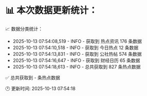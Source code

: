 📊 本次数据更新统计：
==========================

📈 数据分类统计：
- 2025-10-13 07:54:08,519 - INFO - 获取到 热点资讯 176 条数据
- 2025-10-13 07:54:10,518 - INFO - 获取到 今日热点 12 条数据
- 2025-10-13 07:54:13,831 - INFO - 获取到 公社热帖 574 条数据
- 2025-10-13 07:54:16,647 - INFO - 获取到 财经日历 65 条数据
- 2025-10-13 07:54:18,613 - INFO - 总共获取到 827 条热点数据

✅ 总共获取到 - 条热点数据

🕐 更新时间: 2025-10-13 07:54:18
